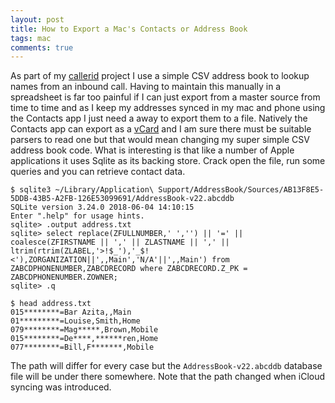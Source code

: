 ```yaml
---
layout: post
title: How to Export a Mac's Contacts or Address Book
tags: mac
comments: true
---
```

As part of my [callerid](https://github.com/eharrow/callerid) project I use a simple CSV address book to lookup names from an inbound call.  Having to maintain this manually in a spreadsheet is far too painful if I can just export from a master source from time to time and as I keep my addresses synced in my mac and phone using the Contacts app I just need a away to export them to a file.  Natively the Contacts app can export as a [vCard](https://en.wikipedia.org/wiki/VCard) and I am sure there must be suitable parsers to read one but that would mean changing my super simple CSV address book code.  What is interesting is that like a number of Apple applications it uses Sqlite as its backing store.  Crack open the file, run some queries and you can retrieve contact data.

```terminal
$ sqlite3 ~/Library/Application\ Support/AddressBook/Sources/AB13F8E5-5DDB-43B5-A2FB-126E53099691/AddressBook-v22.abcddb
SQLite version 3.24.0 2018-06-04 14:10:15
Enter ".help" for usage hints.
sqlite> .output address.txt  
sqlite> select replace(ZFULLNUMBER,' ','') || '=' || coalesce(ZFIRSTNAME || ',' || ZLASTNAME || ',' || ltrim(rtrim(ZLABEL,'>!$_'),'_$!<'),ZORGANIZATION||',,Main','N/A'||',,Main') from ZABCDPHONENUMBER,ZABCDRECORD where ZABCDRECORD.Z_PK = ZABCDPHONENUMBER.ZOWNER;
sqlite> .q

$ head address.txt
015********=Bar Azita,,Main
01*********=Louise,Smith,Home
079********=Mag*****,Brown,Mobile
015********=De****,******ren,Home
077********=Bill,F*******,Mobile
```

The path will differ for every case but the `AddressBook-v22.abcddb` database file will be under there somewhere.  Note that the path changed when iCloud syncing was introduced.
